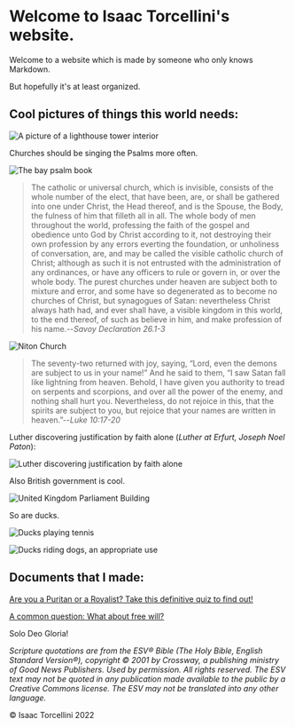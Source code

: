 # Welcome to Isaac Torcellini's website.

Welcome to a website which is made by someone who only knows Markdown.

But hopefully it's at least organized.

## Cool pictures of things this world needs:

![A picture of a lighthouse tower interior](https://upload.wikimedia.org/wikipedia/commons/thumb/3/30/Lighthouse_lantern_room_with_Fresnel_lens.png/345px-Lighthouse_lantern_room_with_Fresnel_lens.png)

Churches should be singing the Psalms more often.

![The bay psalm book](https://upload.wikimedia.org/wikipedia/commons/thumb/a/a8/Bay1640.jpg/376px-Bay1640.jpg)

> The catholic or universal church, which is invisible, consists of the whole number of the elect, that have been, are, or shall be gathered into one under Christ, the Head thereof, and is the Spouse, the Body, the fulness of him that filleth all in all.
The whole body of men throughout the world, professing the faith of the gospel and obedience unto God by Christ according to it, not destroying their own profession by any errors everting the foundation, or unholiness of conversation, are, and may be called the visible catholic church of Christ; although as such it is not entrusted with the administration of any ordinances, or have any officers to rule or govern in, or over the whole body.
The purest churches under heaven are subject both to mixture and error, and some have so degenerated as to become no churches of Christ, but synagogues of Satan: nevertheless Christ always hath had, and ever shall have, a visible kingdom in this world, to the end thereof, of such as believe in him, and make profession of his name.--*Savoy Declaration 26.1-3*

![Niton Church](https://www.oldbookillustrations.com/wp-content/high-res/n-d-1834/niton-church-768.jpg)

> The seventy-two returned with joy, saying, “Lord, even the demons are subject to us in your name!” And he said to them, “I saw Satan fall like lightning from heaven. Behold, I have given you authority to tread on serpents and scorpions, and over all the power of the enemy, and nothing shall hurt you. Nevertheless, do not rejoice in this, that the spirits are subject to you, but rejoice that your names are written in heaven.”--*Luke 10:17-20*

Luther discovering justification by faith alone (*Luther at Erfurt, Joseph Noel Paton*):

![Luther discovering justification by faith alone](https://upload.wikimedia.org/wikipedia/commons/f/f6/Luther_at_Erfurt_-_Justification_by_Faith.jpg)

Also British government is cool.

![United Kingdom Parliament Building](https://upload.wikimedia.org/wikipedia/commons/thumb/7/75/Parliament_at_Sunset.JPG/640px-Parliament_at_Sunset.JPG)

So are ducks.

![Ducks playing tennis](https://www.oldbookillustrations.com/wp-content/high-res/1913/handsome-pair-768.jpg)

![Ducks riding dogs, an appropriate use](https://www.oldbookillustrations.com/wp-content/high-res/1913/gallop-canter-trot-768.jpg)

## Documents that I made:

[Are you a Puritan or a Royalist? Take this definitive quiz to find out!](/Puritan.or.Royalist.Quiz.pdf)

[A common question: What about free will?](/What.about.free.will.pdf)

Solo Deo Gloria!

*Scripture quotations are from the ESV® Bible (The Holy Bible, English Standard Version®), copyright © 2001 by Crossway, a publishing ministry of Good News Publishers. Used by permission. All rights reserved. The ESV text may not be quoted in any publication made available to the public by a Creative Commons license. The ESV may not be translated into any other language.*

© Isaac Torcellini 2022
